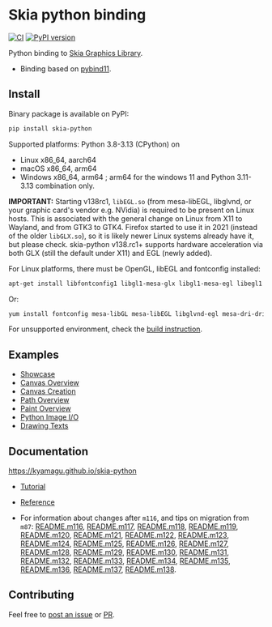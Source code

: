 # Skia python binding

[![CI](https://github.com/kyamagu/skia-python/actions/workflows/ci.yml/badge.svg)](https://github.com/kyamagu/skia-python/actions/workflows/ci.yml)
[![PyPI version](https://badge.fury.io/py/skia-python.svg)](https://badge.fury.io/py/skia-python)

Python binding to [Skia Graphics Library](https://skia.org/).

- Binding based on [pybind11](https://github.com/pybind/pybind11).

## Install

Binary package is available on PyPI:

```bash
pip install skia-python
```

Supported platforms: Python 3.8-3.13 (CPython) on

- Linux x86_64, aarch64
- macOS x86_64, arm64
- Windows x86_64, arm64 ; arm64 for the windows 11 and Python 3.11-3.13 combination only.

**IMPORTANT:** Starting v138rc1, `libEGL.so` (from mesa-libEGL, libglvnd, or your graphic
card's vendor e.g. NVidia) is required to be present on Linux hosts. This is associated
with the general change on Linux from X11 to Wayland, and from GTK3 to GTK4. Firefox started
to use it in 2021 (instead of the older `libGLX.so`), so it is likely newer Linux systems
already have it, but please check. skia-python v138.rc1+ supports hardware acceleration
via both GLX (still the default under X11) and EGL (newly added).

For Linux platforms, there must be OpenGL, libEGL and fontconfig installed:

```bash
apt-get install libfontconfig1 libgl1-mesa-glx libgl1-mesa-egl libegl1 libglvnd0 libgl1-mesa-dri
```

Or:

```bash
yum install fontconfig mesa-libGL mesa-libEGL libglvnd-egl mesa-dri-drivers
```

For unsupported environment, check the [build instruction](https://kyamagu.github.io/skia-python/install.html).

## Examples

- [Showcase](https://github.com/kyamagu/skia-python/blob/main/notebooks/Showcase.ipynb)
- [Canvas Overview](https://github.com/kyamagu/skia-python/blob/main/notebooks/Canvas-Overview.ipynb)
- [Canvas Creation](https://github.com/kyamagu/skia-python/blob/main/notebooks/Canvas-Creation.ipynb)
- [Path Overview](https://github.com/kyamagu/skia-python/blob/main/notebooks/Path-Overview.ipynb)
- [Paint Overview](https://github.com/kyamagu/skia-python/blob/main/notebooks/Paint-Overview.ipynb)
- [Python Image I/O](https://github.com/kyamagu/skia-python/blob/main/notebooks/Python-Image-IO.ipynb)
- [Drawing Texts](https://github.com/kyamagu/skia-python/blob/main/notebooks/Drawing-Texts.ipynb)

## Documentation

https://kyamagu.github.io/skia-python

- [Tutorial](https://kyamagu.github.io/skia-python/tutorial/)
- [Reference](https://kyamagu.github.io/skia-python/reference.html)

- For information about changes after `m116`, and tips on migration from `m87`: [README.m116](relnotes/README.m116.md),
  [README.m117](relnotes/README.m117.md), [README.m118](relnotes/README.m118.md), [README.m119](relnotes/README.m119.md),
  [README.m120](relnotes/README.m120.md), [README.m121](relnotes/README.m121.md), [README.m122](relnotes/README.m122.md),
  [README.m123](relnotes/README.m123.md), [README.m124](relnotes/README.m124.md), [README.m125](relnotes/README.m125.md),
  [README.m126](relnotes/README.m126.md), [README.m127](relnotes/README.m127.md), [README.m128](relnotes/README.m128.md),
  [README.m129](relnotes/README.m129.md), [README.m130](relnotes/README.m130.md), [README.m131](relnotes/README.m131.md),
  [README.m132](relnotes/README.m132.md), [README.m133](relnotes/README.m133.md), [README.m134](relnotes/README.m134.md),
  [README.m135](relnotes/README.m135.md), [README.m136](relnotes/README.m136.md), [README.m137](relnotes/README.m137.md),
  [README.m138](relnotes/README.m138.md).

## Contributing

Feel free to [post an issue](https://github.com/kyamagu/skia-python/issues) or [PR](https://github.com/kyamagu/skia-python/pulls).
